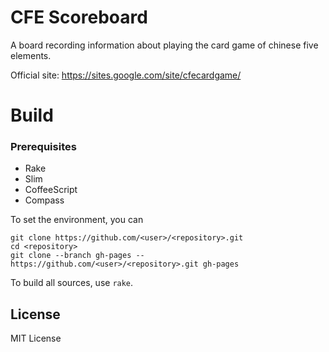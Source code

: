CFE Scoreboard
==============
A board recording information about playing the card game of chinese five elements.

Official site: <https://sites.google.com/site/cfecardgame/>

Build
=====
### Prerequisites
* Rake
* Slim
* CoffeeScript
* Compass


To set the environment, you can
```
git clone https://github.com/<user>/<repository>.git
cd <repository>
git clone --branch gh-pages -- https://github.com/<user>/<repository>.git gh-pages
```
To build all sources, use `rake`.

License
-------
MIT License
